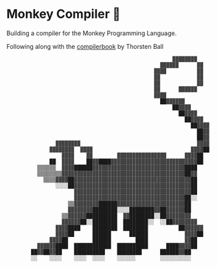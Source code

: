 # Monkey Compiler 🙉

Building a compiler for the Monkey Programming Language.

Following along with the [compilerbook](https://compilerbook.com)
by Thorsten Ball

                                                          ▓▓▓▓▓▓▓▓
                                                      ▓▓▓▓▓▓      ▓▓
                                                    ▓▓▓▓          ▓▓
                                                    ▓▓            ▓▓
                                                    ▓▓            ▓▓
                                                    ▓▓      ▓▓▓▓▓▓
                                                    ▓▓▓▓
                                                      ██▓▓▓▓▓▓
                                                          ██▓▓▓▓
                                                            ██▓▓▓▓
                                                              ██▓▓▓▓
                                                                ██▓▓▓▓
                                                                  ██▓▓
                                                                  ██▓▓
                    ▓▓▓▓▓▓▓▓                                      ▓▓▓▓
                  ▓▓▓▓▓▓▓▓  ▓▓▓▓                                ▓▓▓▓██
                      ▓▓▓▓    ▓▓        ▓▓▓▓▓▓▓▓▓▓▓▓▓▓▓▓      ▓▓▓▓██
                  ██  ▓▓▓▓    ██▓▓████▓▓▓▓▓▓▓▓▓▓▓▓▓▓▓▓▓▓▓▓▓▓▓▓▓▓▓▓██
              ▒▒▒▒▒▒  ▓▓▓▓██████▓▓▓▓▓▓▓▓▓▓▓▓▓▓▓▓▓▓▓▓▓▓▓▓▓▓▓▓▓▓████
              ▒▒▒▒▒▒▒▒▓▓▓▓▓▓▓▓▓▓▓▓▓▓▓▓▓▓▓▓▓▓▓▓▓▓▓▓▓▓▓▓▓▓▓▓▓▓▓▓██▓▓
                ▒▒▒▒▓▓▓▓██▓▓▓▓▓▓▓▓▓▓▓▓▓▓▓▓▓▓▓▓▓▓▓▓▓▓▓▓▓▓▓▓▓▓▓▓▓▓██
                    ░░░░██▓▓▓▓▓▓▓▓▓▓▓▓▓▓▓▓▓▓▓▓▓▓▓▓▓▓▓▓▓▓▓▓▓▓▓▓▓▓██
                          ▓▓▓▓▓▓▓▓▓▓▓▓▓▓▓▓▓▓▓▓▓▓▓▓▓▓▓▓▓▓▓▓▓▓▓▓▓▓██
                          ▓▓▓▓▓▓▓▓▓▓▓▓▓▓▓▓▓▓▓▓▓▓▓▓▓▓▓▓▓▓▓▓▓▓▓▓██░░
                        ▒▒▓▓▓▓▓▓▓▓██████▓▓▓▓▓▓▓▓▓▓▓▓▓▓▓▓▓▓▓▓▓▓██
                        ▓▓▓▓▓▓▓▓████████░░░░████████▓▓██▓▓▓▓▓▓██
                      ▒▒▓▓▓▓▓▓██████████  ▓▓████████░░██▓▓▓▓▓▓▓▓
                      ▓▓▓▓▓▓██░░████████  ████████░░  ░░██▓▓▓▓▓▓▓▓
                    ▓▓▓▓████    ████████  ████████          ██▓▓▓▓▓▓
                    ▓▓▓▓██      ██████      ██████            ▓▓▓▓██
                  ▓▓▓▓██        ██████        ████            ▓▓██
              ▓▓▓▓▓▓████  ████████████  ██████████      ████▓▓▓▓██
            ██▓▓██▓▓██    ██████████    ████████      ██████▓▓██
            ░░    ░░░░    ░░░░  ░░░░    ░░░░░░        ░░░░░░░░░░




